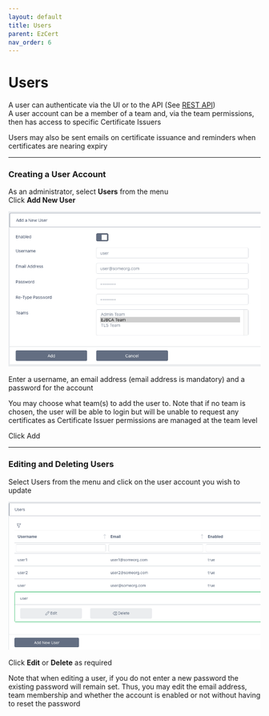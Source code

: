 ```yaml
---
layout: default
title: Users
parent: EzCert
nav_order: 6
---
```


# Users

A user can authenticate via the UI or to the API (See [REST API]([rest_api_overview.html))  
A user account can be a member of a team and, via the team permissions, then has access to specific Certificate Issuers  

Users may also be sent emails on certificate issuance and reminders when certificates are nearing expiry    

---
### Creating a User Account
As an administrator, select **Users** from the menu  
Click **Add New User**  

<img src="./images/users1.png" alt="image-20210222210912906" style="zoom:80%;" />

Enter a username, an email address (email address is mandatory)  and a password for the account  

You may choose what team(s) to add the user to. Note that if no team is chosen, the user will be able to login but will be unable to request any certificates as Certificate Issuer permissions are managed at the team level  

Click Add

---

### Editing and Deleting Users

Select Users from the menu and click on the user account you wish to update  

<img src="./images/users2.png" alt="image-20210222211340396" style="zoom:80%;" />

Click **Edit** or **Delete** as required  

Note that when editing a user, if you do not enter a new password the existing password will remain set. Thus, you may edit the email address, team membership and whether the account is enabled or not without having to reset the password





